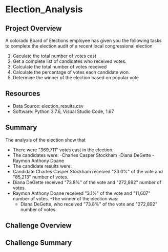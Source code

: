# Election_Analysis

## Project Overview
A colorado Board of Elections employee has given you the following tasks to complete the election audit of a recent local congressional election

1. Caculate the total number of votes cast
2. Get a complete list of candidates who received votes.
3. Calculate the total number of votes received
4. Calculate the percentage of votes each candidate won.
5. Determine the winner of the election based on popular vote

## Resources
- Data Source: election_results.csv
- Software: Python 3.7.6, Visual Studio Code, 1.67

## Summary
The analysis of the election show that
- There were "369,711" votes cast in the election.
- The candidates were:
  -Charles Casper Stockham
  -Diana DeGette
  -Raymon Anthony Doane
 - The candidate results were:
  - Candidate Charles Casper Stockham received "23.0%" of the vote and "85,213" number of votes.
  - Diana DeGette received "73.8%" of the vote and "272,892" number of votes.
  - Raymon Anthony Doane received "3.1%" of the vote and "11,607" number of votes.
 -The winner of the election was: 
    - Diana DeGette, who received "73.8%" of the vote and "272,892" number of votes.
    
 
## Challenge Overview

## Challenge Summary 
